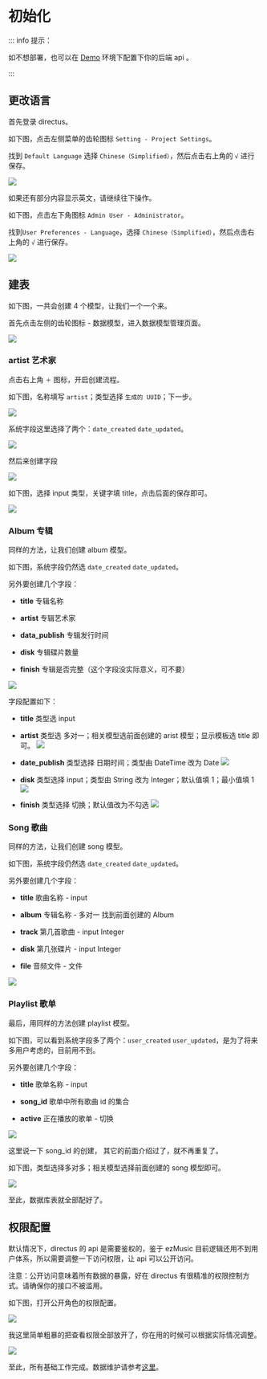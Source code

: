 # 初始化

::: info 提示：

如不想部署，也可以在 [Demo](https://ezmusic.muyi.dev/) 环境下配置下你的后端 api 。

:::

## 更改语言

首先登录 directus。

如下图，点击左侧菜单的齿轮图标 `Setting - Project Settings`。

找到 `Default Language` 选择 `Chinese（Simplified）`，然后点击右上角的 `√` 进行保存。

![](../assets/2022-09-21-17-18-29-image.png)

如果还有部分内容显示英文，请继续往下操作。

如下图，点击左下角图标 `Admin User - Administrator`。

找到`User Preferences - Language`，选择 `Chinese（Simplified）`，然后点击右上角的 `√` 进行保存。

![](../assets/2022-09-21-17-22-24-image.png)

## 建表

如下图，一共会创建 4 个模型，让我们一个一个来。 

首先点击左侧的齿轮图标 - 数据模型，进入数据模型管理页面。

![](../assets/2022-09-21-17-37-15-image.png)

### artist 艺术家

点击右上角 `＋` 图标，开启创建流程。

如下图，名称填写 `artist`；类型选择 `生成的 UUID`；下一步。

![](../assets/2022-09-21-17-40-52-image.png)

系统字段这里选择了两个：`date_created` `date_updated`。

![](../assets/2022-09-21-17-43-11-image.png)

然后来创建字段

![](../assets/2022-09-21-17-44-36-image.png)

如下图，选择 input 类型，关键字填 title，点击后面的保存即可。

![](../assets/2022-09-21-17-45-52-image.png)

### Album 专辑

同样的方法，让我们创建 album 模型。

如下图，系统字段仍然选 `date_created` `date_updated`。

另外要创建几个字段：

- **title** 专辑名称

- **artist** 专辑艺术家

- **data_publish** 专辑发行时间

- **disk** 专辑碟片数量

- **finish** 专辑是否完整（这个字段没实际意义，可不要）

![](../assets/2022-09-21-17-47-53-image.png)

字段配置如下：

- **title** 类型选 input

- **artist** 类型选 多对一；相关模型选前面创建的 arist 模型；显示模板选 title 即可。
  ![](../assets/2022-09-22-16-35-22-image.png)

- **date_publish** 类型选择 日期时间；类型由 DateTime 改为 Date
  ![](../assets/2022-09-22-16-38-54-image.png)

- **disk** 类型选择 input；类型由 String 改为 Integer；默认值填 1；最小值填 1
  ![](../assets/2022-09-22-16-40-55-image.png)

- **finish** 类型选择 切换；默认值改为不勾选
  ![](../assets/2022-09-22-17-09-13-image.png)



### Song 歌曲

同样的方法，让我们创建 song 模型。

如下图，系统字段仍然选 `date_created` `date_updated`。

另外要创建几个字段：

- **title** 歌曲名称 - input

- **album** 专辑名称 - 多对一 找到前面创建的 Album

- **track** 第几首歌曲 - input Integer

- **disk** 第几张碟片 - input Integer

- **file** 音频文件 - 文件

![](../assets/2022-09-22-16-44-11-image.png)



### Playlist 歌单

最后，用同样的方法创建 playlist 模型。

如下图，可以看到系统字段多了两个：`user_created` `user_updated`，是为了将来多用户考虑的，目前用不到。

另外要创建几个字段：

- **title** 歌单名称 - input

- **song_id** 歌单中所有歌曲 id 的集合

- **active** 正在播放的歌单 - 切换

![](../assets/2022-09-22-16-54-09-image.png)

这里说一下 song_id 的创建， 其它的前面介绍过了，就不再重复了。

如下图，类型选择多对多；相关模型选择前面创建的 song 模型即可。

![](../assets/2022-09-22-17-12-21-image.png)



至此，数据库表就全部配好了。



## 权限配置

默认情况下，directus 的 api 是需要鉴权的，鉴于 ezMusic 目前逻辑还用不到用户体系，所以需要调整一下访问权限，让 api 可以公开访问。

注意：公开访问意味着所有数据的暴露，好在 directus 有很精准的权限控制方式。请确保你的接口不被滥用。



如下图，打开公开角色的权限配置。

![](../assets/2022-09-22-17-25-40-image.png)



我这里简单粗暴的把查看权限全部放开了，你在用的时候可以根据实际情况调整。

![](../assets/2022-09-22-17-26-26-image.png)



至此，所有基础工作完成。数据维护请参考[这里](./management.html)。
